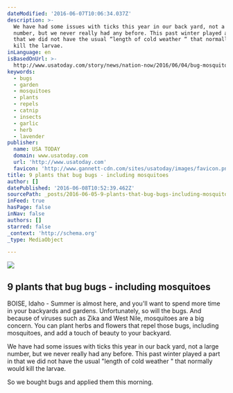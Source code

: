 ```yaml
---
dateModified: '2016-06-07T10:06:34.037Z'
description: >-
  We have had some issues with ticks this year in our back yard, not a large
  number, but we never really had any before. This past winter played a part in
  that we did not have the usual “length of cold weather “ that normally would
  kill the larvae.
inLanguage: en
isBasedOnUrl: >-
  http://www.usatoday.com/story/news/nation-now/2016/06/04/bug-mosquito-repellent-plants/85400368/
keywords:
  - bugs
  - garden
  - mosquitoes
  - plants
  - repels
  - catnip
  - insects
  - garlic
  - herb
  - lavender
publisher:
  name: USA TODAY
  domain: www.usatoday.com
  url: 'http://www.usatoday.com'
  favicon: 'http://www.gannett-cdn.com/sites/usatoday/images/favicon.png'
title: 9 plants that bug bugs - including mosquitoes
author: []
datePublished: '2016-06-08T10:52:39.462Z'
sourcePath: _posts/2016-06-05-9-plants-that-bug-bugs-including-mosquitoes.md
inFeed: true
hasPage: false
inNav: false
authors: []
starred: false
_context: 'http://schema.org'
_type: MediaObject

---
```

<article style=""><img src="https://s3-us-west-2.amazonaws.com/the-grid-img/p/38a9d97afe5b4924d194341246ec9efa192ff568.jpg" /><h1>9 plants that bug bugs - including mosquitoes</h1><p>BOISE, Idaho - Summer is almost here, and you'll want to spend more time in your backyards and gardens. Unfortunately, so will the bugs. And because of viruses such as Zika and West Nile, mosquitoes are a big concern. You can plant herbs and flowers that repel those bugs, including mosquitoes, and add a touch of beauty to your backyard.</p></article>

We have had some issues with ticks this year in our back yard, not a large number, but we never really had any before. This past winter played a part in that we did not have the usual "length of cold weather " that normally would kill the larvae.

So we bought bugs and applied them this morning.